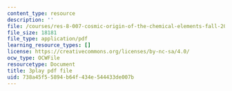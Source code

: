 ```yaml
---
content_type: resource
description: ''
file: /courses/res-8-007-cosmic-origin-of-the-chemical-elements-fall-2019/738a45f55894b64f434e544433de007b_lEnolaQmkMw.pdf
file_size: 18181
file_type: application/pdf
learning_resource_types: []
license: https://creativecommons.org/licenses/by-nc-sa/4.0/
ocw_type: OCWFile
resourcetype: Document
title: 3play pdf file
uid: 738a45f5-5894-b64f-434e-544433de007b
---
```

